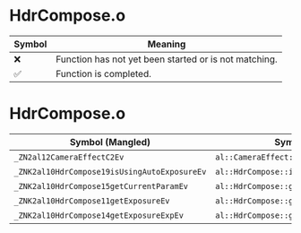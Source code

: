 # HdrCompose.o
| Symbol | Meaning 
| ------------- | ------------- 
| :x: | Function has not yet been started or is not matching. 
| :white_check_mark: | Function is completed. 


# HdrCompose.o
| Symbol (Mangled) | Symbol (Demangled) | Decompiled? |
| ------------- |  ------------- | ------------- |
| `_ZN2al12CameraEffectC2Ev` | `al::CameraEffect::CameraEffect(void)` | :x: |
| `_ZNK2al10HdrCompose19isUsingAutoExposureEv` | `al::HdrCompose::isUsingAutoExposure(void)const` | :x: |
| `_ZNK2al10HdrCompose15getCurrentParamEv` | `al::HdrCompose::getCurrentParam(void)const` | :x: |
| `_ZNK2al10HdrCompose11getExposureEv` | `al::HdrCompose::getExposure(void)const` | :x: |
| `_ZNK2al10HdrCompose14getExposureExpEv` | `al::HdrCompose::getExposureExp(void)const` | :x: |

